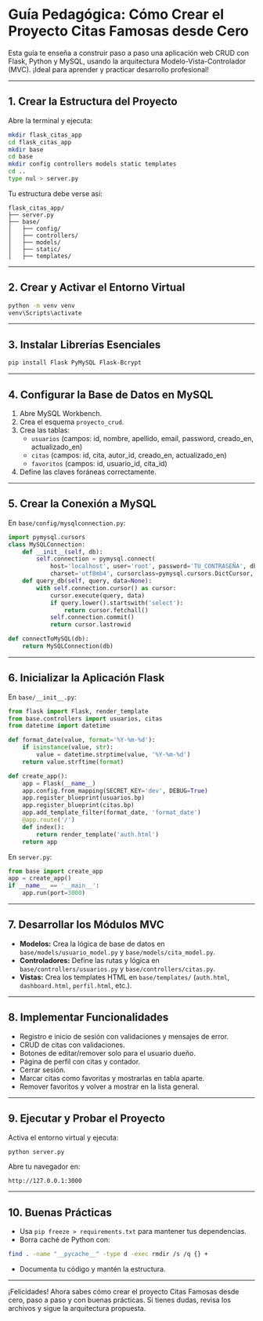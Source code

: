 # Guía Pedagógica: Cómo Crear el Proyecto Citas Famosas desde Cero

Esta guía te enseña a construir paso a paso una aplicación web CRUD con Flask, Python y MySQL, usando la arquitectura Modelo-Vista-Controlador (MVC). ¡Ideal para aprender y practicar desarrollo profesional!

---

## 1. Crear la Estructura del Proyecto

Abre la terminal y ejecuta:

```bash
mkdir flask_citas_app
cd flask_citas_app
mkdir base
cd base
mkdir config controllers models static templates
cd ..
type nul > server.py
```

Tu estructura debe verse así:

```
flask_citas_app/
├── server.py
├── base/
│   ├── config/
│   ├── controllers/
│   ├── models/
│   ├── static/
│   ├── templates/
```

---

## 2. Crear y Activar el Entorno Virtual

```bash
python -m venv venv
venv\Scripts\activate
```

---

## 3. Instalar Librerías Esenciales

```bash
pip install Flask PyMySQL Flask-Bcrypt
```

---

## 4. Configurar la Base de Datos en MySQL

1. Abre MySQL Workbench.
2. Crea el esquema `proyecto_crud`.
3. Crea las tablas:
   - `usuarios` (campos: id, nombre, apellido, email, password, creado_en, actualizado_en)
   - `citas` (campos: id, cita, autor_id, creado_en, actualizado_en)
   - `favoritos` (campos: id, usuario_id, cita_id)
4. Define las claves foráneas correctamente.

---

## 5. Crear la Conexión a MySQL

En `base/config/mysqlconnection.py`:

```python
import pymysql.cursors
class MySQLConnection:
    def __init__(self, db):
        self.connection = pymysql.connect(
            host='localhost', user='root', password='TU_CONTRASEÑA', db=db,
            charset='utf8mb4', cursorclass=pymysql.cursors.DictCursor, autocommit=False)
    def query_db(self, query, data=None):
        with self.connection.cursor() as cursor:
            cursor.execute(query, data)
            if query.lower().startswith('select'):
                return cursor.fetchall()
            self.connection.commit()
            return cursor.lastrowid

def connectToMySQL(db):
    return MySQLConnection(db)
```

---

## 6. Inicializar la Aplicación Flask

En `base/__init__.py`:

```python
from flask import Flask, render_template
from base.controllers import usuarios, citas
from datetime import datetime

def format_date(value, format='%Y-%m-%d'):
    if isinstance(value, str):
        value = datetime.strptime(value, '%Y-%m-%d')
    return value.strftime(format)

def create_app():
    app = Flask(__name__)
    app.config.from_mapping(SECRET_KEY='dev', DEBUG=True)
    app.register_blueprint(usuarios.bp)
    app.register_blueprint(citas.bp)
    app.add_template_filter(format_date, 'format_date')
    @app.route('/')
    def index():
        return render_template('auth.html')
    return app
```

En `server.py`:

```python
from base import create_app
app = create_app()
if __name__ == '__main__':
    app.run(port=3000)
```

---

## 7. Desarrollar los Módulos MVC

- **Modelos:** Crea la lógica de base de datos en `base/models/usuario_model.py` y `base/models/cita_model.py`.
- **Controladores:** Define las rutas y lógica en `base/controllers/usuarios.py` y `base/controllers/citas.py`.
- **Vistas:** Crea los templates HTML en `base/templates/` (`auth.html`, `dashboard.html`, `perfil.html`, etc.).

---

## 8. Implementar Funcionalidades

- Registro e inicio de sesión con validaciones y mensajes de error.
- CRUD de citas con validaciones.
- Botones de editar/remover solo para el usuario dueño.
- Página de perfil con citas y contador.
- Cerrar sesión.
- Marcar citas como favoritas y mostrarlas en tabla aparte.
- Remover favoritos y volver a mostrar en la lista general.

---

## 9. Ejecutar y Probar el Proyecto

Activa el entorno virtual y ejecuta:

```bash
python server.py
```

Abre tu navegador en:

```
http://127.0.0.1:3000
```

---

## 10. Buenas Prácticas

- Usa `pip freeze > requirements.txt` para mantener tus dependencias.
- Borra caché de Python con:

```bash
find . -name "__pycache__" -type d -exec rmdir /s /q {} +
```

- Documenta tu código y mantén la estructura.

---

¡Felicidades! Ahora sabes cómo crear el proyecto Citas Famosas desde cero, paso a paso y con buenas prácticas. Si tienes dudas, revisa los archivos y sigue la arquitectura propuesta.
